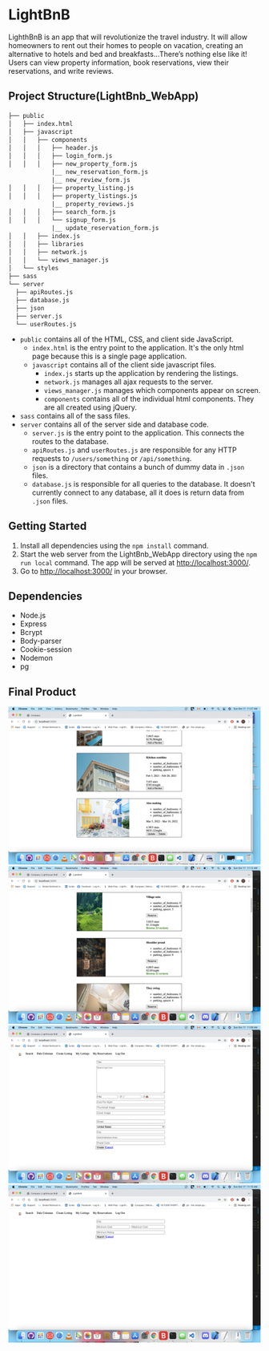 # LightBnB

LighthBnB is an app that will revolutionize the travel industry. It will allow homeowners to rent out their homes to people on vacation, creating an alternative to hotels and bed and breakfasts...There’s nothing else like it! Users can view property information, book reservations, view their reservations, and write reviews.


## Project Structure(LightBnb_WebApp)

```
├── public
│   ├── index.html
│   ├── javascript
│   │   ├── components 
│   │   │   ├── header.js
│   │   │   ├── login_form.js
│   │   │   ├── new_property_form.js
            |__ new_reservation_form.js
            |__ new_review_form.js
│   │   │   ├── property_listing.js
│   │   │   ├── property_listings.js
            |__ property_reviews.js
│   │   │   ├── search_form.js
│   │   │   └── signup_form.js
            |__ update_reservation_form.js
│   │   ├── index.js
│   │   ├── libraries
│   │   ├── network.js
│   │   └── views_manager.js
│   └── styles
├── sass
└── server
  ├── apiRoutes.js
  ├── database.js
  ├── json
  ├── server.js
  └── userRoutes.js
```

* `public` contains all of the HTML, CSS, and client side JavaScript. 
  * `index.html` is the entry point to the application. It's the only html page because this is a single page application.
  * `javascript` contains all of the client side javascript files.
    * `index.js` starts up the application by rendering the listings.
    * `network.js` manages all ajax requests to the server.
    * `views_manager.js` manages which components appear on screen.
    * `components` contains all of the individual html components. They are all created using jQuery.
* `sass` contains all of the sass files. 
* `server` contains all of the server side and database code.
  * `server.js` is the entry point to the application. This connects the routes to the database.
  * `apiRoutes.js` and `userRoutes.js` are responsible for any HTTP requests to `/users/something` or `/api/something`. 
  * `json` is a directory that contains a bunch of dummy data in `.json` files.
  * `database.js` is responsible for all queries to the database. It doesn't currently connect to any database, all it does is return data from `.json` files.

## Getting Started

1. Install all dependencies using the `npm install` command.
2. Start the web server from the LightBnb_WebApp directory using the `npm run local` command. The app will be served at <http://localhost:3000/>.
3. Go to <http://localhost:3000/> in your browser.

## Dependencies

- Node.js
- Express
- Bcrypt
- Body-parser
- Cookie-session
- Nodemon
- pg

## Final Product

!["Screenshot of passed and future reservations"](./docs/passed_future_reservations.png)
!["Screenshot of homepage for browsing reviews"](./docs/browse-reviews.png)
!["Screenshot of create listings "](./docs/create_listing.png)
!["Screenshot of filtering properties"](./docs/filter_properties.png)


  